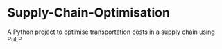 # Supply-Chain-Optimisation
A Python project to optimise transportation costs in a supply chain using PuLP
